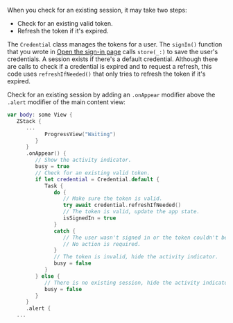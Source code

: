 When you check for an existing session, it may take two steps:

- Check for an existing valid token.
- Refresh the token if it's expired.

The `Credential` class manages the tokens for a user. The `signIn()` function that you wrote in [Open the sign-in page](#open-the-sign-in-page) calls `store(_:)` to save the user's credentials. A session exists if there's a default credential. Although there are calls to check if a credential is expired and to request a refresh, this code uses `refreshIfNeeded()` that only tries to refresh the token if it's expired.

Check for an existing session by adding an `.onAppear` modifier above the `.alert` modifier of the main content view:

```swift
var body: some View {
   ZStack {
      ...
            ProgressView("Waiting")
         }
      }
      .onAppear() {
         // Show the activity indicator.
         busy = true
         // Check for an existing valid token.
         if let credential = Credential.default {
            Task {
               do {
                  // Make sure the token is valid.
                  try await credential.refreshIfNeeded()
                  // The token is valid, update the app state.
                  isSignedIn = true
               }
               catch {
                  // The user wasn't signed in or the token couldn't be refreshed.
                  // No action is required.
               }
               // The token is invalid, hide the activity indicator.
               busy = false
            }
         } else {
            // There is no existing session, hide the activity indicator.
            busy = false
         }
      }
      .alert {
   ...
```
